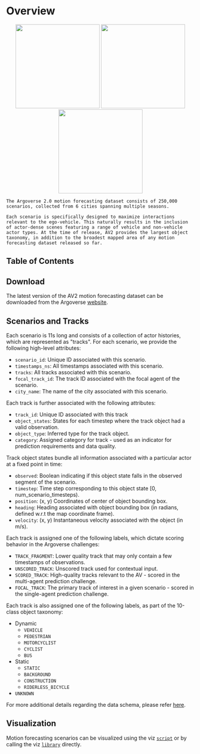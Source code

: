 # Overview

<div align="center">
  <img src="https://user-images.githubusercontent.com/29715011/158486284-1a0df794-ee0a-4ae6-a320-0dd0d1daad06.gif" height="225">
  <img src="https://user-images.githubusercontent.com/29715011/158486286-e734e654-b879-4994-a129-9957cc591af4.gif" height="225">
  <img src="https://user-images.githubusercontent.com/29715011/158486288-5e7c0971-de0c-4ff5-bea7-76f7922dd1e0.gif" height="225">
</div>

```admonish summary
The Argoverse 2.0 motion forecasting dataset consists of 250,000 scenarios, collected from 6 cities spanning multiple seasons.

Each scenario is specifically designed to maximize interactions relevant to the ego-vehicle. This naturally results in the inclusion of actor-dense scenes featuring a range of vehicle and non-vehicle actor types. At the time of release, AV2 provides the largest object taxonomy, in addition to the broadest mapped area of any motion forecasting dataset released so far.
```

## Table of Contents

<!-- toc -->

## Download

The latest version of the AV2 motion forecasting dataset can be downloaded from the Argoverse [website](https://www.argoverse.org/av2.html).

## Scenarios and Tracks

Each scenario is 11s long and consists of a collection of actor histories, which are represented as "tracks". For each scenario, we provide the following high-level attributes:

- `scenario_id`: Unique ID associated with this scenario.
- `timestamps_ns`: All timestamps associated with this scenario.
- `tracks`: All tracks associated with this scenario.
- `focal_track_id`: The track ID associated with the focal agent of the scenario.
- `city_name`: The name of the city associated with this scenario.

Each track is further associated with the following attributes:

- `track_id`: Unique ID associated with this track
- `object_states`: States for each timestep where the track object had a valid observation.
- `object_type`: Inferred type for the track object.
- `category`: Assigned category for track - used as an indicator for prediction requirements and data quality.

Track object states bundle all information associated with a particular actor at a fixed point in time:

- `observed`: Boolean indicating if this object state falls in the observed segment of the scenario.
- `timestep`: Time step corresponding to this object state [0, num_scenario_timesteps).
- `position`: (x, y) Coordinates of center of object bounding box.
- `heading`: Heading associated with object bounding box (in radians, defined w.r.t the map coordinate frame).
- `velocity`: (x, y) Instantaneous velocity associated with the object (in m/s).

Each track is assigned one of the following labels, which dictate scoring behavior in the Argoverse challenges:

- `TRACK_FRAGMENT`: Lower quality track that may only contain a few timestamps of observations.
- `UNSCORED_TRACK`: Unscored track used for contextual input.
- `SCORED_TRACK`: High-quality tracks relevant to the AV - scored in the multi-agent prediction challenge.
- `FOCAL_TRACK`: The primary track of interest in a given scenario - scored in the single-agent prediction challenge.

Each track is also assigned one of the following labels, as part of the 10-class object taxonomy:

- Dynamic
  - `VEHICLE`
  - `PEDESTRIAN`
  - `MOTORCYCLIST`
  - `CYCLIST`
  - `BUS`
- Static
  - `STATIC`
  - `BACKGROUND`
  - `CONSTRUCTION`
  - `RIDERLESS_BICYCLE`
- `UNKNOWN`

For more additional details regarding the data schema, please refer [here](data_schema.py).

## Visualization

Motion forecasting scenarios can be visualized using the viz [`script`](../../../../tutorials/generate_forecasting_scenario_visualizations.py) or by calling the viz [`library`](viz/scenario_visualization.py#L48) directly.
